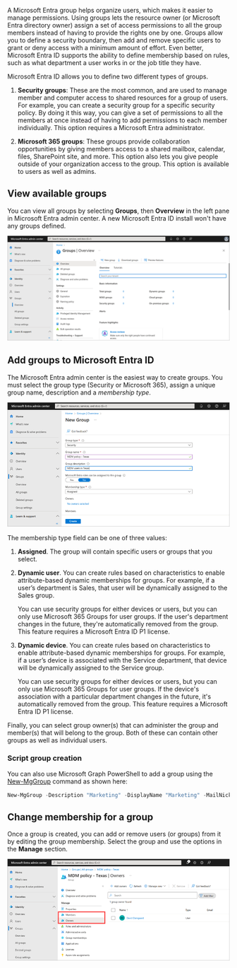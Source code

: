 A Microsoft Entra group helps organize users, which makes it easier to manage permissions. Using groups lets the resource owner (or Microsoft Entra directory owner) assign a set of access permissions to all the group members instead of having to provide the rights one by one. Groups allow you to define a security boundary, then add and remove specific users to grant or deny access with a minimum amount of effort. Even better, Microsoft Entra ID supports the ability to define membership based on rules, such as what department a user works in or the job title they have.

Microsoft Entra ID allows you to define two different types of groups.

1. **Security groups**: These are the most common, and are used to manage member and computer access to shared resources for a group of users. For example, you can create a security group for a specific security policy. By doing it this way, you can give a set of permissions to all the members at once instead of having to add permissions to each member individually. This option requires a Microsoft Entra administrator.

1. **Microsoft 365 groups**: These groups provide collaboration opportunities by giving members access to a shared mailbox, calendar, files, SharePoint site, and more. This option also lets you give people outside of your organization access to the group. This option is available to users as well as admins.

## View available groups

You can view all groups by selecting **Groups**, then **Overview** in the left pane in Microsoft Entra admin center. A new Microsoft Entra ID install won't have any groups defined.

![Screenshot of the Groups Overview pane in Microsoft Entra admin center.](../media/M1-Groups1.png)

<a name='add-groups-to-azure-ad'></a>

## Add groups to Microsoft Entra ID

The Microsoft Entra admin center is the easiest way to create groups. You must select the group type (Security or Microsoft 365), assign a unique group name, description and a *membership type*.

![Screenshot of the Create Group feature in the Azure portal.](../media/4-add-group-portal.png)

The membership type field can be one of three values:

1. **Assigned**. The group will contain specific users or groups that you select.

1. **Dynamic user**. You can create rules based on characteristics to enable attribute-based dynamic memberships for groups. For example, if a user’s department is Sales, that user will be dynamically assigned to the Sales group.

    You can use security groups for either devices or users, but you can only use Microsoft 365 Groups for user groups. If the user's department changes in the future, they're automatically removed from the group. This feature requires a Microsoft Entra ID P1 license.

1. **Dynamic device**. You can create rules based on characteristics to enable attribute-based dynamic memberships for groups. For example, if a user’s device is associated with the Service department, that device will be dynamically assigned to the Service group.

    You can use security groups for either devices or users, but you can only use Microsoft 365 Groups for user groups. If the device's association with a particular department changes in the future, it's automatically removed from the group. This feature requires a Microsoft Entra ID P1 license.

Finally, you can select group owner(s) that can administer the group and member(s) that will belong to the group. Both of these can contain other groups as well as individual users.

### Script group creation

You can also use Microsoft Graph PowerShell to add a group using the [New-MgGroup](/powershell/module/microsoft.graph.groups/new-mggroup) command as shown here:

```powershell
New-MgGroup -Description "Marketing" -DisplayName "Marketing" -MailNickName "Marketing" -SecurityEnabled -MailEnabled:$False
```

## Change membership for a group

Once a group is created, you can add or remove users (or groups) from it by editing the group membership. Select the group and use the options in the **Manage** section.

![Screenshot showing the group-management options.](../media/4-edit-group-membership.png)
